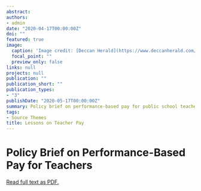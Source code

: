 ```yaml
---
abstract: 
authors:
- admin
date: "2020-04-17T00:00:00Z"
doi: ""
featured: true
image:
  caption: 'Image credit: [Deccan Herald](https://www.deccanherald.com/national/govt-schools-running-short-of-over-2-lakh-teachers-781079.html)'
  focal_point: ""
  preview_only: false
links: null
projects: null
publication: ""
publication_short: ""
publication_types:
- "3"
publishDate: "2020-05-17T00:00:00Z"
summary: Policy brief on performance-based pay for public school teachers.
tags:
- Source Themes
title: Lessons on Teacher Pay
---
```

# Policy Brief on Performance-Based Pay for Teachers
[Read full text as PDF.](https://drive.google.com/file/d/1GwUz-1J84PS0eZ2XhZ4OLyYcfeZYGqDL/view?usp=sharing)